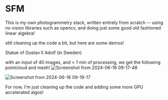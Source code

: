 # SFM
This is my own photogrammetry stack, written entirely from scratch -- using no vision libraries such as opencv, and doing just some good old fashioned linear algebra!

still cleaning up the code a bit, but here are some demos!

Statue of Gustav II Adolf (in Sweden)

with an input of 40 images, and < 1 min of processing, we get the following pointcloud and mesh!
![Screenshot from 2024-06-16 09-17-48](https://github.com/meshvaD/SFM/assets/79111376/16e1e7c7-0e4f-4044-b742-f2eb45237253)

![Screenshot from 2024-06-16 09-19-17](https://github.com/meshvaD/SFM/assets/79111376/e1314ec5-04a7-49c8-a58c-81f32a9250b5)

For now, I'm just cleaning up the code and adding some more GPU accelerated algos!
